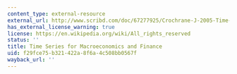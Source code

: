 ```yaml
---
content_type: external-resource
external_url: http://www.scribd.com/doc/67277925/Crochrane-J-2005-Time-Series-for-Macroeconomics-and-Finance
has_external_license_warning: true
license: https://en.wikipedia.org/wiki/All_rights_reserved
status: ''
title: Time Series for Macroeconomics and Finance
uid: f29fce75-b321-422a-8f6a-4c508bb0567f
wayback_url: ''
---
```

